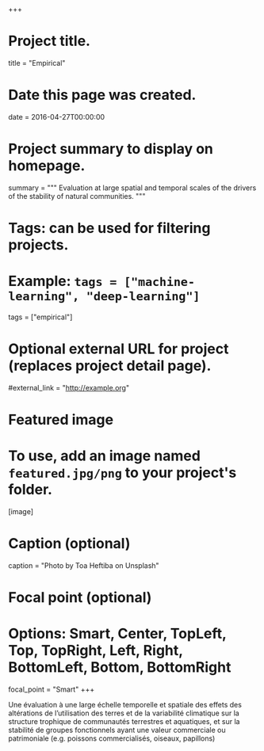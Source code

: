+++
# Project title.
title = "Empirical"

# Date this page was created.
date = 2016-04-27T00:00:00

# Project summary to display on homepage.
summary = """
Evaluation at large spatial and temporal scales of the drivers of the stability
of natural communities. 
"""

# Tags: can be used for filtering projects.
# Example: `tags = ["machine-learning", "deep-learning"]`
tags = ["empirical"]

# Optional external URL for project (replaces project detail page).
#external_link = "http://example.org"

# Featured image
# To use, add an image named `featured.jpg/png` to your project's folder. 
[image]
  # Caption (optional)
  caption = "Photo by Toa Heftiba on Unsplash"

  # Focal point (optional)
  # Options: Smart, Center, TopLeft, Top, TopRight, Left, Right, BottomLeft, Bottom, BottomRight
  focal_point = "Smart"
+++

Une évaluation à une large échelle temporelle et spatiale des effets des
altérations de l’utilisation des terres et de la variabilité climatique sur la
structure trophique de communautés terrestres et aquatiques, et sur la stabilité
de groupes fonctionnels ayant une valeur commerciale ou patrimoniale (e.g.
poissons commercialisés, oiseaux, papillons)

